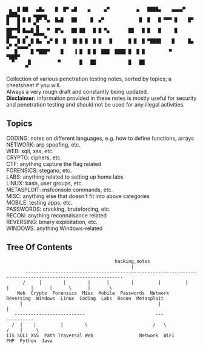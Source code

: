 ```
 ▄  █ ██   ▄█▄    █  █▀ ▄█    ▄     ▄▀          ▄   ████▄    ▄▄▄▄▀ ▄███▄     ▄▄▄▄▄   
█   █ █ █  █▀ ▀▄  █▄█   ██     █  ▄▀             █  █   █ ▀▀▀ █    █▀   ▀   █     ▀▄
██▀▀█ █▄▄█ █   ▀  █▀▄   ██ ██   █ █ ▀▄       ██   █ █   █     █    ██▄▄   ▄  ▀▀▀▀▄   
█   █ █  █ █▄  ▄▀ █  █  ▐█ █ █  █ █   █      █ █  █ ▀████    █     █▄   ▄▀ ▀▄▄▄▄▀    
   █     █ ▀███▀    █    ▐ █  █ █  ███  ████ █  █ █         ▀      ▀███▀             
  ▀     █          ▀       █   ██            █   ██                                  
       ▀     
```               

Collection of various penetration testing notes, sorted by topics; a cheatsheet if you will.  
Always a very rough draft and constantly being updated.  
**Disclaimer:** information provided in these notes is mostly useful for security and penetration testing and should not be used for any illegal activities.

Topics
------

CODING: notes on different languages, e.g. how to define functions, arrays  
NETWORK: arp spoofing, etc.  
WEB: sqli, xss, etc.  
CRYPTO: ciphers, etc.  
CTF: anything capture the flag related  
FORENSICS: stegano, etc.  
LABS: anything related to setting up home labs  
LINUX: bash, user groups, etc.  
METASPLOIT: msfconsole commands, etc.  
MISC: anything else that doesn't fit into above categories  
MOBILE: testing apps, etc.   
PASSWORDS: cracking, bruteforcing, etc.  
RECON: anything reconnaisance related  
REVERSING: binary exploitation, etc.  
WINDOWS: anything Windows-related  


Tree Of Contents
----------------
```
                                        hacking_notes
                                              |
       ----------------------------------------------------------------------------------------------------------
      /     |        |        |      |        |         |         |        |        |      |      \      |       \
    Web  Crypto  Forensics  Misc  Mobile  Passwords  Network  Reversing  Windows  Linux  Coding  Labs  Recon  Metasploit
     |                                                  |                                  |
   --------------------------                          ---                             ----------
  /  |    |         |        \                        /   \                           /    |     \
IIS SQLi XSS  Path Traversal Web                 Network  WiFi                      PHP  Python  Java
```
